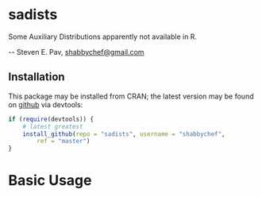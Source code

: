 


# sadists

Some Auxiliary Distributions apparently not available in R.

-- Steven E. Pav, shabbychef@gmail.com

## Installation

This package may be installed from CRAN; the latest version may be
found on [github](https://www.github.com/shabbychef/sadists "sadists")
via devtools:


```r
if (require(devtools)) {
    # latest greatest
    install_github(repo = "sadists", username = "shabbychef", 
        ref = "master")
}
```


# Basic Usage

